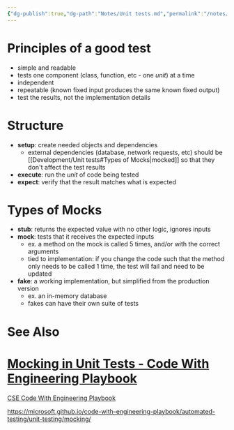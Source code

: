 ```yaml
---
{"dg-publish":true,"dg-path":"Notes/Unit tests.md","permalink":"/notes/unit-tests/","tags":["articles/dev-process"]}
---
```



# Principles of a good test

- simple and readable
- tests one component (class, function, etc - one *unit*) at a time
- independent
- repeatable (known fixed input produces the same known fixed output)
- test the results, not the implementation details
# Structure

- **setup**: create needed objects and dependencies
    - external dependencies (database, network requests, etc) should be [[Development/Unit tests#Types of Mocks\|mocked]] so that they don't affect the test results
- **execute**: run the *unit* of code being tested
- **expect**: verify that the result matches what is expected

# Types of Mocks

- **stub**: returns the expected value with no other logic, ignores inputs
- **mock**: tests that it receives the expected inputs
    - ex. a method on the mock is called 5 times, and/or with the correct arguments
    - tied to implementation: if you change the code such that the method only needs to be called 1 time, the test will fail and need to be updated
- **fake**: a working implementation, but simplified from the production version
    - ex. an in-memory database
    - fakes can have their own suite of tests

# See Also

<div class="rich-link-card-container"><a class="rich-link-card" href="https://microsoft.github.io/code-with-engineering-playbook/automated-testing/unit-testing/mocking/" target="_blank">
	<div class="rich-link-image-container">
		<div class="rich-link-image" style="background-image: url('https://microsoft.github.io/code-with-engineering-playbook/resources/ms_icon.png')">
	</div>
	</div>
	<div class="rich-link-card-text">
		<h1 class="rich-link-card-title">Mocking in Unit Tests - Code With Engineering Playbook</h1>
		<p class="rich-link-card-description">
		CSE Code With Engineering Playbook
		</p>
		<p class="rich-link-href">
		https://microsoft.github.io/code-with-engineering-playbook/automated-testing/unit-testing/mocking/
		</p>
	</div>
</a></div>

